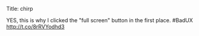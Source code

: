 Title: chirp

YES, this is why I clicked the "full screen" button in the first place. #BadUX <a href="http://t.co/8rRVYodhd3">http://t.co/8rRVYodhd3</a>
